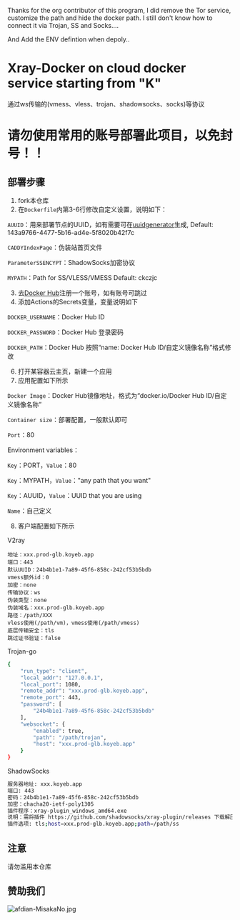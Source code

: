 Thanks for the org contributor of this program, I did remove the Tor service, customize the path and hide the docker path. I still don't know how to connect it via Trojan, SS and Socks....   

And Add the ENV defintion when depoly..

# Xray-Docker on cloud docker service starting from "K"

通过ws传输的(vmess、vless、trojan、shadowsocks、socks)等协议

# 请勿使用常用的账号部署此项目，以免封号！！

## 部署步骤

1. fork本仓库
2. 在`Dockerfile`内第3-6行修改自定义设置，说明如下：

`AUUID`：用来部署节点的UUID，如有需要可在[uuidgenerator](https://www.uuidgenerator.net/)生成, Default: 143a9766-4477-5b16-ad4e-5f8020b42f7c

`CADDYIndexPage`：伪装站首页文件

`ParameterSSENCYPT`：ShadowSocks加密协议

`MYPATH`：Path for SS/VLESS/VMESS Default: ckczjc

3. 去[Docker Hub](https://hub.docker.com/)注册一个账号，如有账号可跳过
4. 添加Actions的Secrets变量，变量说明如下

`DOCKER_USERNAME`：Docker Hub ID

`DOCKER_PASSWORD`：Docker Hub 登录密码

`DOCKER_PATH`：Docker Hub 按照“name: Docker Hub ID/自定义镜像名称”格式修改


6. 打开某容器云主页，新建一个应用
7. 应用配置如下所示

`Docker Image`：Docker Hub镜像地址，格式为“docker.io/Docker Hub ID/自定义镜像名称”

`Container size`：部署配置，一般默认即可

`Port`：80

Environment variables：

`Key`：PORT，`Value`：80

`Key`：MYPATH，`Value`："any path that you want"

`Key`：AUUID，`Value`：UUID that you are using

`Name`：自己定义

8. 客户端配置如下所示

V2ray

```
地址：xxx.prod-glb.koyeb.app
端口：443
默认UUID：24b4b1e1-7a89-45f6-858c-242cf53b5bdb
vmess额外id：0
加密：none
传输协议：ws
伪装类型：none
伪装域名：xxx.prod-glb.koyeb.app
路径：/path/XXX
vless使用(/path/vm)，vmess使用(/path/vmess)
底层传输安全：tls
跳过证书验证：false
```

Trojan-go

```bash
{
    "run_type": "client",
    "local_addr": "127.0.0.1",
    "local_port": 1080,
    "remote_addr": "xxx.prod-glb.koyeb.app",
    "remote_port": 443,
    "password": [
        "24b4b1e1-7a89-45f6-858c-242cf53b5bdb"
    ],
    "websocket": {
        "enabled": true,
        "path": "/path/trojan",
        "host": "xxx.prod-glb.koyeb.app"
    }
}
```

ShadowSocks

```bash
服务器地址: xxx.koyeb.app
端口: 443
密码：24b4b1e1-7a89-45f6-858c-242cf53b5bdb
加密：chacha20-ietf-poly1305
插件程序：xray-plugin_windows_amd64.exe
说明：需将插件 https://github.com/shadowsocks/xray-plugin/releases 下载解压后放至shadowsocks同目录
插件选项: tls;host=xxx.prod-glb.koyeb.app;path=/path/ss
```

## 注意

请勿滥用本仓库

## 赞助我们

![afdian-MisakaNo.jpg](https://s2.loli.net/2021/12/25/SimocqwhVg89NQJ.jpg)
